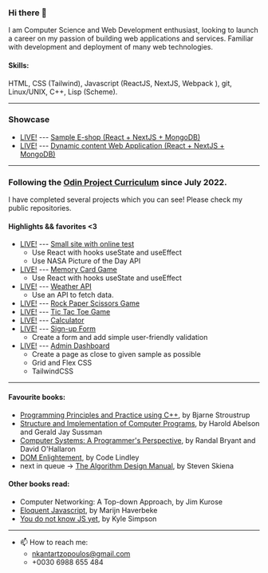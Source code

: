 ### Hi there 👋

I am Computer Science and Web Development enthusiast, looking to launch a career on my passion of building web applications and services. Familiar with development and deployment of many web technologies.

#### Skills:
HTML, CSS (Tailwind), Javascript (ReactJS, NextJS, Webpack ), git, Linux/UNIX, C++, Lisp (Scheme).


---

### Showcase

- [LIVE!](https://bee-shop-nk.vercel.app/shop) --- [Sample E-shop (React + NextJS + MongoDB)](https://github.com/NikolaosKantartzopoulos/bee-shop)
- [LIVE!](https://med-next.vercel.app/) --- [Dynamic content Web Application (React + NextJS + MongoDB)](https://github.com/NikolaosKantartzopoulos/med-next)

---

### Following the [Odin Project Curriculum](https://www.theodinproject.com) since July 2022.
I have completed several projects which you can see!
Please check my public repositories.

#### Highlights && favorites <3
   
   - [LIVE!](https://privatelessons-3387a.web.app/) --- [Small site with online test](https://github.com/NikolaosKantartzopoulos/privateLessonsProject)
      - Use React with hooks useState and useEffect
      - Use NASA Picture of the Day API
  - [LIVE!](https://nikolaoskantartzopoulos.github.io/memoryCard/) --- [Memory Card Game](https://github.com/NikolaosKantartzopoulos/memoryCard)
    - Use React with hooks useState and useEffect
  - [LIVE!](https://nikolaoskantartzopoulos.github.io/weatherAPI/) --- [Weather API](https://github.com/NikolaosKantartzopoulos/weatherAPI/blob/main/README.md)
    - Use an API to fetch data.
  - [LIVE!](https://nikolaoskantartzopoulos.github.io/rockPapperScissors) --- [Rock Paper Scissors Game](https://github.com/NikolaosKantartzopoulos/rockPapperScissors) 
  - [LIVE!](https://nikolaoskantartzopoulos.github.io/ticTacToe) --- [Tic Tac Toe Game](https://github.com/NikolaosKantartzopoulos/ticTacToe)
  - [LIVE!](https://nikolaoskantartzopoulos.github.io/calculator) --- [Calculator](https://github.com/NikolaosKantartzopoulos/calculator) 
  - [LIVE!](https://nikolaoskantartzopoulos.github.io/signUpForm) --- [Sign-up Form](https://github.com/NikolaosKantartzopoulos/signUpForm) 
    - Create a form and add simple user-friendly validation 
  - [LIVE!](https://nikolaoskantartzopoulos.github.io/adminDashboard) --- [Admin Dashboard](https://github.com/NikolaosKantartzopoulos/adminDashboard) 
    - Create a page as close to given sample as possible
    - Grid and Flex CSS
    - TailwindCSS

---


#### Favourite books:
- [Programming Principles and Practice using C++](https://github.com/NikolaosKantartzopoulos/Programming-Principles-and-Practice-Using-Cpp), by Bjarne Stroustrup
- [Structure and Implementation of Computer Programs](https://github.com/NikolaosKantartzopoulos/Structure-and-Interpretation-of-Computer-Programs), by Harold Abelson and Gerald Jay Sussman
- [Computer Systems: A Programmer's Perspective](https://www.amazon.com/Computer-Systems-Programmers-Perspective-3rd/dp/013409266X), by Randal Bryant and David O'Hallaron
- [DOM Enlightement](http://domenlightenment.com/), by Code Lindley
- next in queue -> [The Algorithm Design Manual](https://www.algorist.com/), by Steven Skiena

#### Other books read:
- Computer Networking: A Top-down Approach, by Jim Kurose
- [Eloquent Javascript](https://eloquentjavascript.net/), by Marijn Haverbeke
- [You do not know JS yet](https://github.com/getify/You-Dont-Know-JS), by Kyle Simpson

---
- 📫 How to reach me:
  - nkantartzopoulos@gmail.com
  - +0030 6988 655 484
